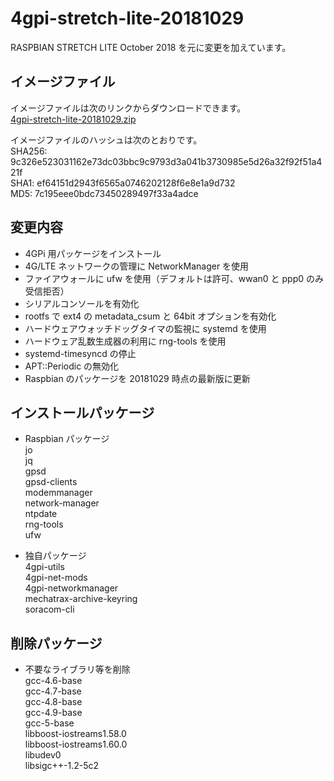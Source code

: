 # 4gpi-stretch-lite-20181029
RASPBIAN STRETCH LITE October 2018 を元に変更を加えています。

## イメージファイル
イメージファイルは次のリンクからダウンロードできます。  
[4gpi-stretch-lite-20181029.zip](https://mechatrax.com/data/4gpi/4gpi-stretch-lite-20181029.zip)  

イメージファイルのハッシュは次のとおりです。  
SHA256: 9c326e523031162e73dc03bbc9c9793d3a041b3730985e5d26a32f92f51a421f  
SHA1: ef64151d2943f6565a0746202128f6e8e1a9d732  
MD5: 7c195eee0bdc73450289497f33a4adce  

## 変更内容
  * 4GPi 用パッケージをインストール
  * 4G/LTE ネットワークの管理に NetworkManager を使用
  * ファイアウォールに ufw を使用（デフォルトは許可、wwan0 と ppp0 のみ受信拒否）
  * シリアルコンソールを有効化
  * rootfs で ext4 の ⁠metadata_csum と 64bit オプションを有効化
  * ハードウェアウォッチドッグタイマの監視に systemd を使用
  * ハードウェア乱数生成器の利用に rng-tools を使用
  * systemd-timesyncd の停止
  * APT::Periodic の無効化
  * Raspbian のパッケージを 20181029 時点の最新版に更新

## インストールパッケージ
  * Raspbian パッケージ  
    jo  
    jq  
    gpsd  
    gpsd-clients  
    modemmanager  
    network-manager  
    ntpdate  
    rng-tools  
    ufw

  * 独自パッケージ  
    4gpi-utils  
    4gpi-net-mods  
    4gpi-networkmanager  
    mechatrax-archive-keyring  
    soracom-cli  

## 削除パッケージ  
  * 不要なライブラリ等を削除  
    gcc-4.6-base  
    gcc-4.7-base  
    gcc-4.8-base  
    gcc-4.9-base  
    gcc-5-base  
    libboost-iostreams1.58.0  
    libboost-iostreams1.60.0  
    libudev0  
    libsigc++-1.2-5c2
